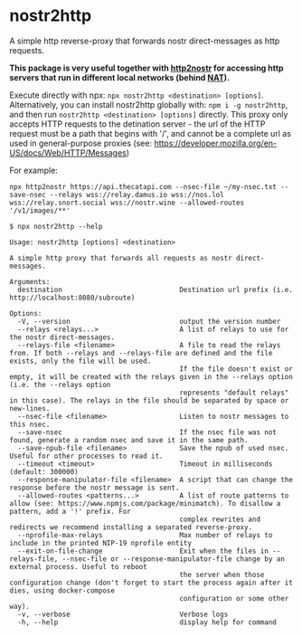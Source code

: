 # nostr2http
A simple http reverse-proxy that forwards nostr direct-messages as http requests.

**This package is very useful together with [http2nostr](https://github.com/oren-z0/http2nostr)
for accessing http servers that run in different local networks (behind
[NAT](https://en.wikipedia.org/wiki/Network_address_translation)).**

Execute directly with npx: `npx nostr2http <destination> [options]`.
Alternatively, you can install nostr2http globally with: `npm i -g nostr2http`, and then run
`nostr2http <destination> [options]` directly.
This proxy only accepts HTTP requests to the detination server - the url of the HTTP request must
be a path that begins with '/', and cannot be a complete url as used in general-purpose proxies
(see: https://developer.mozilla.org/en-US/docs/Web/HTTP/Messages)

For example:
```
npx http2nostr https://api.thecatapi.com --nsec-file ~/my-nsec.txt --save-nsec --relays wss://relay.damus.io wss://nos.lol wss://relay.snort.social wss://nostr.wine --allowed-routes '/v1/images/**'
```

```
$ npx nostr2http --help

Usage: nostr2http [options] <destination>

A simple http proxy that forwards all requests as nostr direct-messages.

Arguments:
  destination                             Destination url prefix (i.e. http://localhost:8080/subroute)

Options:
  -V, --version                           output the version number
  --relays <relays...>                    A list of relays to use for the nostr direct-messages.
  --relays-file <filename>                A file to read the relays from. If both --relays and --relays-file are defined and the file exists, only the file will be used.
                                          If the file doesn't exist or empty, it will be created with the relays given in the --relays option (i.e. the --relays option
                                          represents "default relays" in this case). The relays in the file should be separated by space or new-lines.
  --nsec-file <filename>                  Listen to nostr messages to this nsec.
  --save-nsec                             If the nsec file was not found, generate a random nsec and save it in the same path.
  --save-npub-file <filename>             Save the npub of used nsec. Useful for other processes to read it.
  --timeout <timeout>                     Timeout in milliseconds (default: 300000)
  --response-manipulator-file <filename>  A script that can change the response before the nostr message is sent.
  --allowed-routes <patterns...>          A list of route patterns to allow (see: https://www.npmjs.com/package/minimatch). To disallow a pattern, add a '!' prefix. For
                                          complex rewrites and redirects we recommend installing a separated reverse-proxy.
  --nprofile-max-relays                   Max number of relays to include in the printed NIP-19 nprofile entity
  --exit-on-file-change                   Exit when the files in --relays-file, --nsec-file or --response-manipulator-file change by an external process. Useful to reboot
                                          the server when those configuration change (don't forget to start the process again after it dies, using docker-compose
                                          configuration or some other way).
  -v, --verbose                           Verbose logs
  -h, --help                              display help for command
```
